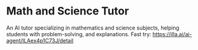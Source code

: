 # Math and Science Tutor
An AI tutor specializing in mathematics and science subjects, helping students with problem-solving, and explanations.
Fast try: https://illa.ai/ai-agent/ILAex4p1C73J/detail
